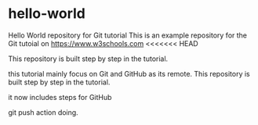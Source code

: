 # hello-world
Hello World repository for Git tutorial
This is an example repository for the Git tutoial on https://www.w3schools.com
<<<<<<< HEAD

This repository is built step by step in the tutorial. 

this tutorial mainly focus on Git and GitHub as its remote.
This repository is built step by step in the tutorial. 

it now includes steps for GitHub


git push action doing.